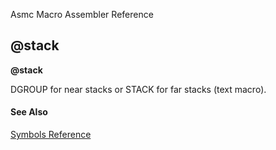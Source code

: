 Asmc Macro Assembler Reference

## @stack

**@stack**


DGROUP for near stacks or STACK for far stacks (text macro).

#### See Also

[Symbols Reference](readme.md)